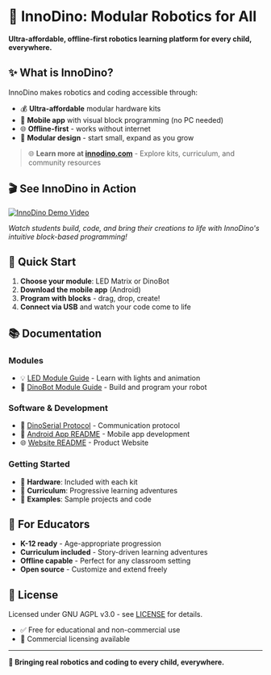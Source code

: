 # 🦖 InnoDino: Modular Robotics for All

**Ultra-affordable, offline-first robotics learning platform for every child, everywhere.**

## ✨ What is InnoDino?

InnoDino makes robotics and coding accessible through:
- 💰 **Ultra-affordable** modular hardware kits
- 📱 **Mobile app** with visual block programming (no PC needed)
- 🌐 **Offline-first** - works without internet
- 🧩 **Modular design** - start small, expand as you grow

> 🌐 **Learn more at [innodino.com](https://innodino.com)** - Explore kits, curriculum, and community resources

## 🎬 See InnoDino in Action

[![InnoDino Demo Video](https://img.shields.io/badge/▶️%20Watch%20Demo-YouTube-red?style=for-the-badge)](https://youtube.com/placeholder-demo-video)

*Watch students build, code, and bring their creations to life with InnoDino's intuitive block-based programming!*

## 🚀 Quick Start

1. **Choose your module**: LED Matrix or DinoBot
2. **Download the mobile app** (Android)
3. **Program with blocks** - drag, drop, create!
4. **Connect via USB** and watch your code come to life

## 📚 Documentation

### **Modules**
- 💡 [LED Module Guide](innodino_blocks_android/LED%20Module.md) - Learn with lights and animation
- 🤖 [DinoBot Module Guide](innodino_blocks_android/DinoBot%20Module.md) - Build and program your robot

### **Software & Development**
- 📡 [DinoSerial Protocol](innodino_blocks_android/DinoSerial%20Protocol.md) - Communication protocol
- 📱 [Android App README](innodino_blocks_android/README.md) - Mobile app development
- 🌐 [Website README](innodino-labs-spa/README.md) - Product Website

### **Getting Started**
- 🔧 **Hardware**: Included with each kit
- 📖 **Curriculum**: Progressive learning adventures
- 🎯 **Examples**: Sample projects and code

## 🎯 For Educators

- **K-12 ready** - Age-appropriate progression
- **Curriculum included** - Story-driven learning adventures
- **Offline capable** - Perfect for any classroom setting
- **Open source** - Customize and extend freely

## 📄 License

Licensed under GNU AGPL v3.0 - see [LICENSE](LICENSE) for details.
- ✅ Free for educational and non-commercial use
- 💼 Commercial licensing available

---

**🦖 Bringing real robotics and coding to every child, everywhere.**
